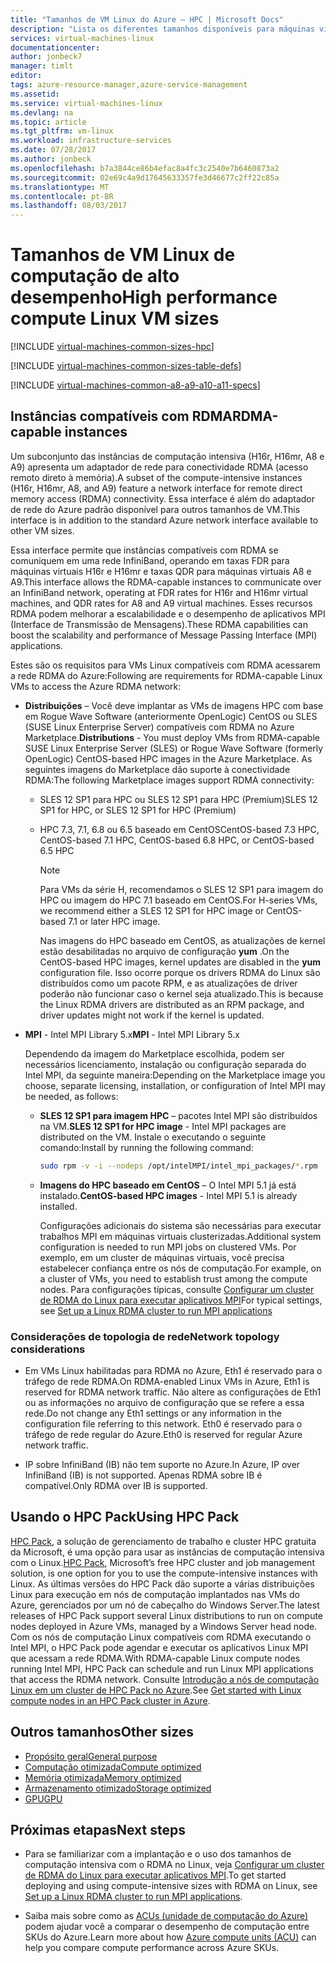 ```yaml
---
title: "Tamanhos de VM Linux do Azure — HPC | Microsoft Docs"
description: "Lista os diferentes tamanhos disponíveis para máquinas virtuais de computação de alto desempenho Linux no Azure."
services: virtual-machines-linux
documentationcenter: 
author: jonbeck7
manager: timlt
editor: 
tags: azure-resource-manager,azure-service-management
ms.assetid: 
ms.service: virtual-machines-linux
ms.devlang: na
ms.topic: article
ms.tgt_pltfrm: vm-linux
ms.workload: infrastructure-services
ms.date: 07/28/2017
ms.author: jonbeck
ms.openlocfilehash: b7a3844ce86b4efac8a4fc3c2540e7b6460873a2
ms.sourcegitcommit: 02e69c4a9d17645633357fe3d46677c2ff22c85a
ms.translationtype: MT
ms.contentlocale: pt-BR
ms.lasthandoff: 08/03/2017
---
```

# <a name="high-performance-compute-linux-vm-sizes"></a><span data-ttu-id="fd8d7-103">Tamanhos de VM Linux de computação de alto desempenho</span><span class="sxs-lookup"><span data-stu-id="fd8d7-103">High performance compute Linux VM sizes</span></span>

[!INCLUDE [virtual-machines-common-sizes-hpc](../../../includes/virtual-machines-common-sizes-hpc.md)]

[!INCLUDE [virtual-machines-common-sizes-table-defs](../../../includes/virtual-machines-common-sizes-table-defs.md)]

[!INCLUDE [virtual-machines-common-a8-a9-a10-a11-specs](../../../includes/virtual-machines-common-a8-a9-a10-a11-specs.md)]

## <a name="rdma-capable-instances"></a><span data-ttu-id="fd8d7-104">Instâncias compatíveis com RDMA</span><span class="sxs-lookup"><span data-stu-id="fd8d7-104">RDMA-capable instances</span></span>
<span data-ttu-id="fd8d7-105">Um subconjunto das instâncias de computação intensiva (H16r, H16mr, A8 e A9) apresenta um adaptador de rede para conectividade RDMA (acesso remoto direto à memória).</span><span class="sxs-lookup"><span data-stu-id="fd8d7-105">A subset of the compute-intensive instances (H16r, H16mr, A8, and A9) feature a network interface for remote direct memory access (RDMA) connectivity.</span></span> <span data-ttu-id="fd8d7-106">Essa interface é além do adaptador de rede do Azure padrão disponível para outros tamanhos de VM.</span><span class="sxs-lookup"><span data-stu-id="fd8d7-106">This interface is in addition to the standard Azure network interface available to other VM sizes.</span></span> 
  
<span data-ttu-id="fd8d7-107">Essa interface permite que instâncias compatíveis com RDMA se comuniquem em uma rede InfiniBand, operando em taxas FDR para máquinas virtuais H16r e H16mr e taxas QDR para máquinas virtuais A8 e A9.</span><span class="sxs-lookup"><span data-stu-id="fd8d7-107">This interface allows the RDMA-capable instances to communicate over an InfiniBand network, operating at FDR rates for H16r and H16mr virtual machines, and QDR rates for A8 and A9 virtual machines.</span></span> <span data-ttu-id="fd8d7-108">Esses recursos RDMA podem melhorar a escalabilidade e o desempenho de aplicativos MPI (Interface de Transmissão de Mensagens).</span><span class="sxs-lookup"><span data-stu-id="fd8d7-108">These RDMA capabilities can boost the scalability and performance of Message Passing Interface (MPI) applications.</span></span>

<span data-ttu-id="fd8d7-109">Estes são os requisitos para VMs Linux compatíveis com RDMA acessarem a rede RDMA do Azure:</span><span class="sxs-lookup"><span data-stu-id="fd8d7-109">Following are requirements for RDMA-capable Linux VMs to access the Azure RDMA network:</span></span>
 
* <span data-ttu-id="fd8d7-110">**Distribuições** – Você deve implantar as VMs de imagens HPC com base em Rogue Wave Software (anteriormente OpenLogic) CentOS ou SLES (SUSE Linux Enterprise Server) compatíveis com RDMA no Azure Marketplace.</span><span class="sxs-lookup"><span data-stu-id="fd8d7-110">**Distributions** - You must deploy VMs from RDMA-capable SUSE Linux Enterprise Server (SLES) or Rogue Wave Software (formerly OpenLogic) CentOS-based HPC images in the Azure Marketplace.</span></span> <span data-ttu-id="fd8d7-111">As seguintes imagens do Marketplace dão suporte à conectividade RDMA:</span><span class="sxs-lookup"><span data-stu-id="fd8d7-111">The following Marketplace images support RDMA connectivity:</span></span>
  
    * <span data-ttu-id="fd8d7-112">SLES 12 SP1 para HPC ou SLES 12 SP1 para HPC (Premium)</span><span class="sxs-lookup"><span data-stu-id="fd8d7-112">SLES 12 SP1 for HPC, or SLES 12 SP1 for HPC (Premium)</span></span>
    
    * <span data-ttu-id="fd8d7-113">HPC 7.3, 7.1, 6.8 ou 6.5 baseado em CentOS</span><span class="sxs-lookup"><span data-stu-id="fd8d7-113">CentOS-based 7.3 HPC, CentOS-based 7.1 HPC, CentOS-based 6.8 HPC, or CentOS-based 6.5 HPC</span></span>  
 
        > [!NOTE]
        > <span data-ttu-id="fd8d7-114">Para VMs da série H, recomendamos o SLES 12 SP1 para imagem do HPC ou imagem do HPC 7.1 baseado em CentOS.</span><span class="sxs-lookup"><span data-stu-id="fd8d7-114">For H-series VMs, we recommend either a SLES 12 SP1 for HPC image or CentOS-based 7.1 or later HPC image.</span></span>
        >
        > <span data-ttu-id="fd8d7-115">Nas imagens do HPC baseado em CentOS, as atualizações de kernel estão desabilitadas no arquivo de configuração **yum** .</span><span class="sxs-lookup"><span data-stu-id="fd8d7-115">On the CentOS-based HPC images, kernel updates are disabled in the **yum** configuration file.</span></span> <span data-ttu-id="fd8d7-116">Isso ocorre porque os drivers RDMA do Linux são distribuídos como um pacote RPM, e as atualizações de driver poderão não funcionar caso o kernel seja atualizado.</span><span class="sxs-lookup"><span data-stu-id="fd8d7-116">This is because the Linux RDMA drivers are distributed as an RPM package, and driver updates might not work if the kernel is updated.</span></span>
        > 
        > 
* <span data-ttu-id="fd8d7-117">**MPI** - Intel MPI Library 5.x</span><span class="sxs-lookup"><span data-stu-id="fd8d7-117">**MPI** - Intel MPI Library 5.x</span></span>
  
    <span data-ttu-id="fd8d7-118">Dependendo da imagem do Marketplace escolhida, podem ser necessários licenciamento, instalação ou configuração separada do Intel MPI, da seguinte maneira:</span><span class="sxs-lookup"><span data-stu-id="fd8d7-118">Depending on the Marketplace image you choose, separate licensing, installation, or configuration of Intel MPI may be needed, as follows:</span></span> 
  
  * <span data-ttu-id="fd8d7-119">**SLES 12 SP1 para imagem HPC** – pacotes Intel MPI são distribuídos na VM.</span><span class="sxs-lookup"><span data-stu-id="fd8d7-119">**SLES 12 SP1 for HPC image** - Intel MPI packages are distributed on the VM.</span></span> <span data-ttu-id="fd8d7-120">Instale o executando o seguinte comando:</span><span class="sxs-lookup"><span data-stu-id="fd8d7-120">Install by running the following command:</span></span>

      ```bash
      sudo rpm -v -i --nodeps /opt/intelMPI/intel_mpi_packages/*.rpm
      ```

  * <span data-ttu-id="fd8d7-121">**Imagens do HPC baseado em CentOS** – O Intel MPI 5.1 já está instalado.</span><span class="sxs-lookup"><span data-stu-id="fd8d7-121">**CentOS-based HPC images**  - Intel MPI 5.1 is already installed.</span></span>  
    
    <span data-ttu-id="fd8d7-122">Configurações adicionais do sistema são necessárias para executar trabalhos MPI em máquinas virtuais clusterizadas.</span><span class="sxs-lookup"><span data-stu-id="fd8d7-122">Additional system configuration is needed to run MPI jobs on clustered VMs.</span></span> <span data-ttu-id="fd8d7-123">Por exemplo, em um cluster de máquinas virtuais, você precisa estabelecer confiança entre os nós de computação.</span><span class="sxs-lookup"><span data-stu-id="fd8d7-123">For example, on a cluster of VMs, you need to establish trust among the compute nodes.</span></span> <span data-ttu-id="fd8d7-124">Para configurações típicas, consulte [Configurar um cluster de RDMA do Linux para executar aplicativos MPI](classic/rdma-cluster.md?toc=%2fazure%2fvirtual-machines%2flinux%2fclassic%2ftoc.json)</span><span class="sxs-lookup"><span data-stu-id="fd8d7-124">For typical settings, see [Set up a Linux RDMA cluster to run MPI applications](classic/rdma-cluster.md?toc=%2fazure%2fvirtual-machines%2flinux%2fclassic%2ftoc.json)</span></span>

### <a name="network-topology-considerations"></a><span data-ttu-id="fd8d7-125">Considerações de topologia de rede</span><span class="sxs-lookup"><span data-stu-id="fd8d7-125">Network topology considerations</span></span>
* <span data-ttu-id="fd8d7-126">Em VMs Linux habilitadas para RDMA no Azure, Eth1 é reservado para o tráfego de rede RDMA.</span><span class="sxs-lookup"><span data-stu-id="fd8d7-126">On RDMA-enabled Linux VMs in Azure, Eth1 is reserved for RDMA network traffic.</span></span> <span data-ttu-id="fd8d7-127">Não altere as configurações de Eth1 ou as informações no arquivo de configuração que se refere a essa rede.</span><span class="sxs-lookup"><span data-stu-id="fd8d7-127">Do not change any Eth1 settings or any information in the configuration file referring to this network.</span></span> <span data-ttu-id="fd8d7-128">Eth0 é reservado para o tráfego de rede regular do Azure.</span><span class="sxs-lookup"><span data-stu-id="fd8d7-128">Eth0 is reserved for regular Azure network traffic.</span></span>

* <span data-ttu-id="fd8d7-129">IP sobre InfiniBand (IB) não tem suporte no Azure.</span><span class="sxs-lookup"><span data-stu-id="fd8d7-129">In Azure, IP over InfiniBand (IB) is not supported.</span></span> <span data-ttu-id="fd8d7-130">Apenas RDMA sobre IB é compatível.</span><span class="sxs-lookup"><span data-stu-id="fd8d7-130">Only RDMA over IB is supported.</span></span>

## <a name="using-hpc-pack"></a><span data-ttu-id="fd8d7-131">Usando o HPC Pack</span><span class="sxs-lookup"><span data-stu-id="fd8d7-131">Using HPC Pack</span></span>
<span data-ttu-id="fd8d7-132">[HPC Pack](https://technet.microsoft.com/library/jj899572.aspx), a solução de gerenciamento de trabalho e cluster HPC gratuita da Microsoft, é uma opção para usar as instâncias de computação intensiva com o Linux.</span><span class="sxs-lookup"><span data-stu-id="fd8d7-132">[HPC Pack](https://technet.microsoft.com/library/jj899572.aspx), Microsoft’s free HPC cluster and job management solution, is one option for you to use the compute-intensive instances with Linux.</span></span> <span data-ttu-id="fd8d7-133">As últimas versões do HPC Pack dão suporte a várias distribuições Linux para execução em nós de computação implantados nas VMs do Azure, gerenciados por um nó de cabeçalho do Windows Server.</span><span class="sxs-lookup"><span data-stu-id="fd8d7-133">The latest releases of HPC Pack support several Linux distributions to run on compute nodes deployed in Azure VMs, managed by a Windows Server head node.</span></span> <span data-ttu-id="fd8d7-134">Com os nós de computação Linux compatíveis com RDMA executando o Intel MPI, o HPC Pack pode agendar e executar os aplicativos Linux MPI que acessam a rede RDMA.</span><span class="sxs-lookup"><span data-stu-id="fd8d7-134">With RDMA-capable Linux compute nodes running Intel MPI, HPC Pack can schedule and run Linux MPI applications that access the RDMA network.</span></span> <span data-ttu-id="fd8d7-135">Consulte [Introdução a nós de computação Linux em um cluster de HPC Pack no Azure](classic/hpcpack-cluster.md?toc=%2fazure%2fvirtual-machines%2flinux%2fclassic%2ftoc.json).</span><span class="sxs-lookup"><span data-stu-id="fd8d7-135">See [Get started with Linux compute nodes in an HPC Pack cluster in Azure](classic/hpcpack-cluster.md?toc=%2fazure%2fvirtual-machines%2flinux%2fclassic%2ftoc.json).</span></span>

## <a name="other-sizes"></a><span data-ttu-id="fd8d7-136">Outros tamanhos</span><span class="sxs-lookup"><span data-stu-id="fd8d7-136">Other sizes</span></span>
- [<span data-ttu-id="fd8d7-137">Propósito geral</span><span class="sxs-lookup"><span data-stu-id="fd8d7-137">General purpose</span></span>](sizes-general.md)
- [<span data-ttu-id="fd8d7-138">Computação otimizada</span><span class="sxs-lookup"><span data-stu-id="fd8d7-138">Compute optimized</span></span>](sizes-compute.md)
- [<span data-ttu-id="fd8d7-139">Memória otimizada</span><span class="sxs-lookup"><span data-stu-id="fd8d7-139">Memory optimized</span></span>](sizes-memory.md)
- [<span data-ttu-id="fd8d7-140">Armazenamento otimizado</span><span class="sxs-lookup"><span data-stu-id="fd8d7-140">Storage optimized</span></span>](sizes-storage.md)
- [<span data-ttu-id="fd8d7-141">GPU</span><span class="sxs-lookup"><span data-stu-id="fd8d7-141">GPU</span></span>](../windows/sizes-gpu.md)


## <a name="next-steps"></a><span data-ttu-id="fd8d7-142">Próximas etapas</span><span class="sxs-lookup"><span data-stu-id="fd8d7-142">Next steps</span></span>

- <span data-ttu-id="fd8d7-143">Para se familiarizar com a implantação e o uso dos tamanhos de computação intensiva com o RDMA no Linux, veja [Configurar um cluster de RDMA do Linux para executar aplicativos MPI](classic/rdma-cluster.md?toc=%2fazure%2fvirtual-machines%2flinux%2fclassic%2ftoc.json).</span><span class="sxs-lookup"><span data-stu-id="fd8d7-143">To get started deploying and using compute-intensive sizes with RDMA on Linux, see [Set up a Linux RDMA cluster to run MPI applications](classic/rdma-cluster.md?toc=%2fazure%2fvirtual-machines%2flinux%2fclassic%2ftoc.json).</span></span>

- <span data-ttu-id="fd8d7-144">Saiba mais sobre como as [ACUs (unidade de computação do Azure)](acu.md) podem ajudar você a comparar o desempenho de computação entre SKUs do Azure.</span><span class="sxs-lookup"><span data-stu-id="fd8d7-144">Learn more about how [Azure compute units (ACU)](acu.md) can help you compare compute performance across Azure SKUs.</span></span>




